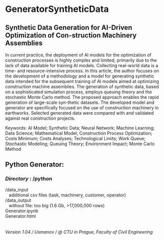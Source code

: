 # GeneratorSyntheticData
## Synthetic Data Generation for AI-Driven Optimization of Con-struction Machinery Assemblies

In current practice, the deployment of AI models for the optimization of construction processes is highly complex and limited, primarily due to the lack of data available for training AI models. Collecting real-world data is a time- and resource-intensive process. In this article, the author focuses on the development of a methodology and a model for generating synthetic data intended for the subsequent training of AI models aimed at optimizing construction machine assemblies. The generation of synthetic data, based on a sophisticated simulation process, employs queuing theory and the stochastic Monte Carlo method. The proposed approach enables the rapid generation of large-scale syn-thetic datasets. The developed model and generator are specifically focused on the use of construction machinery in earthworks. Selected generated data were compared with and validated against real construction projects.

Keywords: AI Model; Synthetic Data; Neural Network; Machine Learning; Data Science; Mathematical Model; Construction Process Optimization; Costs Minimum; Costs Analyses; Technological Limits; Work Queue; Stochastic Modeling; Queuing Theory; Environment Impact; Monte Carlo Method

## Python Generator:
### *Directory* : /python

/data_input<br>
&nbsp;&nbsp; additional csv files (task, machinery, customer, operator)<br>
/data_output<br>
&nbsp;&nbsp; without file: too big (1.6 Gb, >17,000,000 rows)<br>
Generator.ipynb<br>
Generator.html<br>
<br><br>
*Version 1.04 / Usmanov / @ CTU in Prague, Faculty of Civil Engineering*
